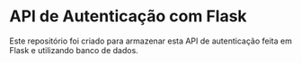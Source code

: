 # API de Autenticação com Flask

Este repositório foi criado para armazenar esta API de autenticação feita em Flask e utilizando banco de dados.